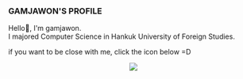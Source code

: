 ### GAMJAWON'S PROFILE

Hello🙌, I'm gamjawon. <br>
I majored Computer Science in Hankuk University of Foreign Studies. 

if you want to be close with me, click the icon below =D <br>
<div align="center">
  <a href="https://www.instagram.com/jiwon_ten/" target="_blank"><img src="https://img.shields.io/badge/-E4405F?Instargramstyle=?style=for-the-badge&logo=appveyor&logoColor=E4405F"/></a>
</div>

<!--
**gamjawon/gamjawon** is a ✨ _special_ ✨ repository because its `README.md` (this file) appears on your GitHub profile.

Here are some ideas to get you started:

- 🔭 I’m currently working on ...
- 🌱 I’m currently learning ...
- 👯 I’m looking to collaborate on ...
- 🤔 I’m looking for help with ...
- 💬 Ask me about ...
- 📫 How to reach me: ...
- 😄 Pronouns: ...
- ⚡ Fun fact: ...
-->
